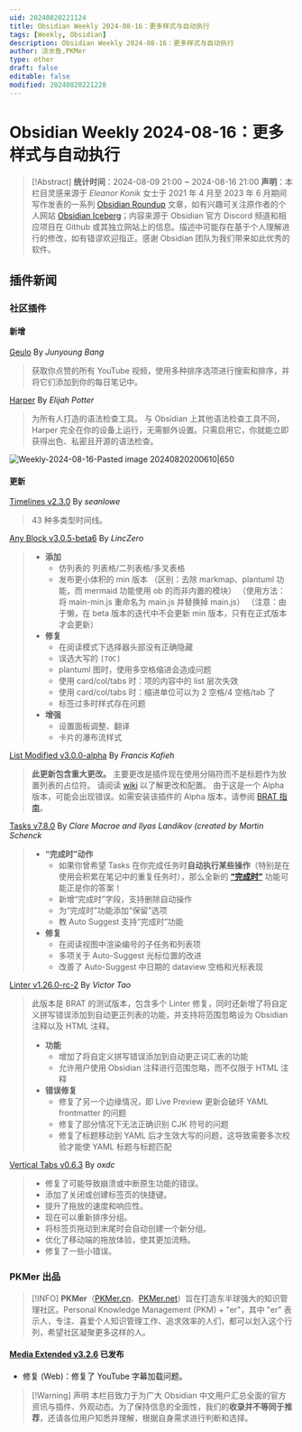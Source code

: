```yaml
---
uid: 20240820221124
title: Obsidian Weekly 2024-08-16：更多样式与自动执行
tags: [Weekly, Obsidian]
description: Obsidian Weekly 2024-08-16：更多样式与自动执行
author: 淡水鱼,PKMer
type: other
draft: false
editable: false
modified: 20240820221228
---
```


# Obsidian Weekly 2024-08-16：更多样式与自动执行

> [!Abstract]
> **统计时间**：2024-08-09 21:00 ~ 2024-08-16 21:00
> **声明**：本栏目灵感来源于 _Eleanor Konik_ 女士于 2021 年 4 月至 2023 年 6 月期间写作发表的一系列 [Obsidian Roundup](https://www.eleanorkonik.com/tag/roundup/) 文章，如有兴趣可关注原作者的个人网站 [Obsidian Iceberg](https://www.eleanorkonik.com/)；内容来源于 Obsidian 官方 Discord 频道和相应项目在 Github 或其独立网站上的信息。描述中可能存在基于个人理解进行的修改，如有错谬欢迎指正。感谢 Obsidian 团队为我们带来如此优秀的软件。

## 插件新闻

### 社区插件

#### 新增

[Geulo](https://obsidian.md/plugins?id=geulo-youtube-liked-video) By _Junyoung Bang_

> 获取你点赞的所有 YouTube 视频，使用多种排序选项进行搜索和排序，并将它们添加到你的每日笔记中。

[Harper](https://obsidian.md/plugins?id=harper) By _Elijah Potter_

> 为所有人打造的语法检查工具。
> 与 Obsidian 上其他语法检查工具不同，Harper 完全在你的设备上运行，无需额外设置。只需启用它，你就能立即获得出色、私密且开源的语法检查。

![Weekly-2024-08-16-Pasted image 20240820200610|650](https://cdn.pkmer.cn/images/Weekly-2024-08-16-Pasted%20image%2020240820200610.png!pkmer)

#### 更新

[Timelines v2.3.0](https://github.com/seanlowe/obsidian-timelines/releases/tag/2.3.0) By _seanlowe_

> 43 种多类型时间线。

[Any Block v3.0.5-beta6](https://github.com/LincZero/obsidian-any-block/releases/tag/3.0.5-beta) By _LincZero_

> - **添加**
>     - 仿列表的 列表格/二列表格/多叉表格
>     - 发布更小体积的 min 版本
>         （区别：去除 markmap、plantuml 功能，而 mermaid 功能使用 ob 的而非内置的模块）
>         （使用方法：将 main-min.js 重命名为 main.js 并替换掉 main.js）
>         （注意：由于懒，在 beta 版本的迭代中不会更新 min 版本，只有在正式版本才会更新）
> - **修复**
>     - 在阅读模式下选择器头部没有正确隐藏
>     - 误选大写的 `[TOC]`
>     - plantuml 图时，使用多空格缩进会造成问题
>     - 使用 card/col/tabs 时：项的内容中的 list 层次失效
>     - 使用 card/col/tabs 时：缩进单位可以为 2 空格/4 空格/tab 了
>     - 标签过多时样式存在问题
> - **增强**
>     - 设置面板调整、翻译
>     - 卡片的瀑布流样式

[List Modified v3.0.0-alpha](https://github.com/franciskafieh/obsidian-list-modified/releases/tag/3.0.0-alpha) By _Francis Kafieh_

> **此更新包含重大更改。**
> 主要更改是插件现在使用分隔符而不是标题作为放置列表的占位符。
> 请阅读 [wiki](https://github.com/franciskafieh/obsidian-list-modified/wiki) 以了解更改和配置。
> 由于这是一个 Alpha 版本，可能会出现错误。如需安装该插件的 Alpha 版本，请参阅 [BRAT 指南](https://tfthacker.com/brat-quick-guide)。

[Tasks v7.8.0](https://github.com/obsidian-tasks-group/obsidian-tasks/releases/tag/7.8.0) By _Clare Macrae and Ilyas Landikov (created by Martin Schenck_

> - **“完成时”动作**
> 	- 如果你曾希望 Tasks 在你完成任务时**自动执行某些操作**（特别是在使用会积累在笔记中的重复任务时），那么全新的 [**“完成时”**](https://publish.obsidian.md/tasks/Getting+Started/On+Completion) 功能可能正是你的答案！
> 	- 新增“完成时”字段，支持删除自动操作
> 	- 为“完成时”功能添加“保留”选项
> 	- 教 Auto Suggest 支持“完成时”功能
> - **修复**
> 	- 在阅读视图中渲染编号的子任务和列表项
> 	- 多项关于 Auto-Suggest 光标位置的改进
> 	- 改善了 Auto-Suggest 中日期的 dataview 空格和光标表现

[Linter v1.26.0-rc-2](https://github.com/platers/obsidian-linter/releases/tag/1.26.0-rc-2) By _Victor Tao_

> 此版本是 BRAT 的测试版本，包含多个 Linter 修复，同时还新增了将自定义拼写错误添加到自动更正列表的功能，并支持将范围忽略设为 Obsidian 注释以及 HTML 注释。
> - **功能**
> 	- 增加了将自定义拼写错误添加到自动更正词汇表的功能
> 	- 允许用户使用 Obsidian 注释进行范围忽略，而不仅限于 HTML 注释
> - **错误修复**
> 	- 修复了另一个边缘情况，即 Live Preview 更新会破坏 YAML frontmatter 的问题
> 	- 修复了部分情况下无法正确识别 CJK 符号的问题
> 	- 修复了标题移动到 YAML 后才生效大写的问题，这导致需要多次校验才能使 YAML 标题与标题匹配

[Vertical Tabs v0.6.3](https://github.com/oxdc/obsidian-vertical-tabs/releases/tag/0.6.3) By _oxdc_

> - 修复了可能导致崩溃或中断原生功能的错误。
> - 添加了关闭或创建标签页的快捷键。
> - 提升了拖放的速度和响应性。
> - 现在可以重新排序分组。
> - 将标签页拖动到末尾时会自动创建一个新分组。
> - 优化了移动端的拖放体验，使其更加流畅。
> - 修复了一些小错误。

### PKMer 出品

> [!INFO]
> **PKMer**（[PKMer.cn](https://pkmer.cn/)、[PKMer.net](https://pkmer.net/)）旨在打造东半球强大的知识管理社区。Personal Knowledge Management (PKM) + "er"，其中 "er" 表示人，专注、喜爱个人知识管理工作、追求效率的人们，都可以划入这个行列，希望社区凝聚更多这样的人。

#### [Media Extended v3.2.6](https://github.com/PKM-er/media-extended/releases/tag/3.2.6) 已发布

- 修复 (Web)：修复了 YouTube 字幕加载问题。

> [!Warning] 声明
> 本栏目致力于为广大 Obsidian 中文用户汇总全面的官方资讯与插件、外观动态。为了保持信息的全面性，我们的**收录并不等同于推荐**，还请各位用户知悉并理解，根据自身需求进行判断和选择。

